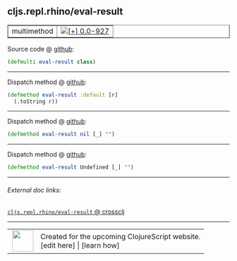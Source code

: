 ## cljs.repl.rhino/eval-result



 <table border="1">
<tr>
<td>multimethod</td>
<td><a href="https://github.com/cljsinfo/cljs-api-docs/tree/0.0-927"><img valign="middle" alt="[+] 0.0-927" title="Added in 0.0-927" src="https://img.shields.io/badge/+-0.0--927-lightgrey.svg"></a> </td>
</tr>
</table>









Source code @ [github](https://github.com/clojure/clojurescript/blob/r3211/src/clj/cljs/repl/rhino.clj#L60):

```clj
(defmulti eval-result class)
```

<!--
Repo - tag - source tree - lines:

 <pre>
clojurescript @ r3211
└── src
    └── clj
        └── cljs
            └── repl
                └── <ins>[rhino.clj:60](https://github.com/clojure/clojurescript/blob/r3211/src/clj/cljs/repl/rhino.clj#L60)</ins>
</pre>

-->

---

Dispatch method @ [github](https://github.com/clojure/clojurescript/blob/r3211/src/clj/cljs/repl/rhino.clj#L62-L63):

```clj
(defmethod eval-result :default [r]
  (.toString r))
```

<!--
Repo - tag - source tree - lines:

 <pre>
clojurescript @ r3211
└── src
    └── clj
        └── cljs
            └── repl
                └── <ins>[rhino.clj:62-63](https://github.com/clojure/clojurescript/blob/r3211/src/clj/cljs/repl/rhino.clj#L62-L63)</ins>
</pre>
-->

---
Dispatch method @ [github](https://github.com/clojure/clojurescript/blob/r3211/src/clj/cljs/repl/rhino.clj#L65):

```clj
(defmethod eval-result nil [_] "")
```

<!--
Repo - tag - source tree - lines:

 <pre>
clojurescript @ r3211
└── src
    └── clj
        └── cljs
            └── repl
                └── <ins>[rhino.clj:65](https://github.com/clojure/clojurescript/blob/r3211/src/clj/cljs/repl/rhino.clj#L65)</ins>
</pre>
-->

---
Dispatch method @ [github](https://github.com/clojure/clojurescript/blob/r3211/src/clj/cljs/repl/rhino.clj#L67):

```clj
(defmethod eval-result Undefined [_] "")
```

<!--
Repo - tag - source tree - lines:

 <pre>
clojurescript @ r3211
└── src
    └── clj
        └── cljs
            └── repl
                └── <ins>[rhino.clj:67](https://github.com/clojure/clojurescript/blob/r3211/src/clj/cljs/repl/rhino.clj#L67)</ins>
</pre>
-->

---


###### External doc links:

[`cljs.repl.rhino/eval-result` @ crossclj](http://crossclj.info/fun/cljs.repl.rhino/eval-result.html)<br>

---

 <table>
<tr><td>
<img valign="middle" align="right" width="48px" src="http://i.imgur.com/Hi20huC.png">
</td><td>
Created for the upcoming ClojureScript website.<br>
[edit here] | [learn how]
</td></tr></table>

[edit here]:https://github.com/cljsinfo/cljs-api-docs/blob/master/cljsdoc/cljs.repl.rhino/eval-result.cljsdoc
[learn how]:https://github.com/cljsinfo/cljs-api-docs/wiki/cljsdoc-files

<!--

This information was too distracting to show to readers, but I'll leave it
commented here since it is helpful to:

- pretty-print the data used to generate this document
- and show how to retrieve that data



The API data for this symbol:

```clj
{:ns "cljs.repl.rhino",
 :name "eval-result",
 :type "multimethod",
 :source {:code "(defmulti eval-result class)",
          :title "Source code",
          :repo "clojurescript",
          :tag "r3211",
          :filename "src/clj/cljs/repl/rhino.clj",
          :lines [60]},
 :full-name "cljs.repl.rhino/eval-result",
 :full-name-encode "cljs.repl.rhino/eval-result",
 :extra-sources ({:code "(defmethod eval-result :default [r]\n  (.toString r))",
                  :title "Dispatch method",
                  :repo "clojurescript",
                  :tag "r3211",
                  :filename "src/clj/cljs/repl/rhino.clj",
                  :lines [62 63]}
                 {:code "(defmethod eval-result nil [_] \"\")",
                  :title "Dispatch method",
                  :repo "clojurescript",
                  :tag "r3211",
                  :filename "src/clj/cljs/repl/rhino.clj",
                  :lines [65]}
                 {:code "(defmethod eval-result Undefined [_] \"\")",
                  :title "Dispatch method",
                  :repo "clojurescript",
                  :tag "r3211",
                  :filename "src/clj/cljs/repl/rhino.clj",
                  :lines [67]}),
 :history [["+" "0.0-927"]]}

```

Retrieve the API data for this symbol:

```clj
;; from Clojure REPL
(require '[clojure.edn :as edn])
(-> (slurp "https://raw.githubusercontent.com/cljsinfo/cljs-api-docs/catalog/cljs-api.edn")
    (edn/read-string)
    (get-in [:symbols "cljs.repl.rhino/eval-result"]))
```

-->
